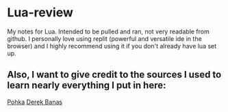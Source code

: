 # Lua-review
My notes for Lua. Intended to be pulled and ran, not very readable from github.
I personally love using replit (powerful and versatile ide in the browser) and I highly recommend using it if you don't already have lua set up.

## Also, I want to give credit to the sources I used to learn nearly everything I put in here:
[Pohka](https://github.com/pohka/Lua-Beginners-Guide)
[Derek Banas](https://www.youtube.com/watch?v=iMacxZQMPXs)
